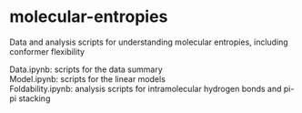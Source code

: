 # molecular-entropies
Data and analysis scripts for understanding molecular entropies, including conformer flexibility

Data.ipynb: scripts for the data summary <br />
Model.ipynb: scripts for the linear models <br />
Foldability.ipynb: analysis scripts for intramolecular hydrogen bonds and pi-pi stacking <br />

